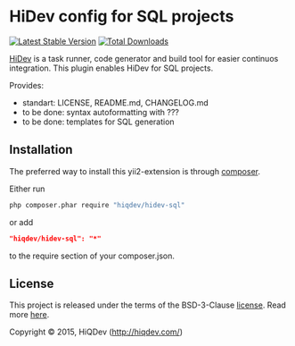 HiDev config for SQL projects
=============================

[![Latest Stable Version](https://poser.pugx.org/hiqdev/hidev-sql/v/stable)](//packagist.org/packages/hiqdev/hidev-sql)
[![Total Downloads](https://poser.pugx.org/hiqdev/hidev-sql/downloads)](//packagist.org/packages/hiqdev/hidev-sql)

[HiDev](https://github.com/hiqdev/hidev) is a task runner, code generator and build tool for easier continuos integration.
This plugin enables HiDev for SQL projects.

Provides:
- standart: LICENSE, README.md, CHANGELOG.md
- to be done: syntax autoformatting with ???
- to be done: templates for SQL generation

## Installation

The preferred way to install this yii2-extension is through [composer](http://getcomposer.org/download/).

Either run

```sh
php composer.phar require "hiqdev/hidev-sql"
```

or add

```json
"hiqdev/hidev-sql": "*"
```

to the require section of your composer.json.

## License

This project is released under the terms of the BSD-3-Clause [license](LICENSE).
Read more [here](http://choosealicense.com/licenses/bsd-3-clause).

Copyright © 2015, HiQDev (http://hiqdev.com/)
